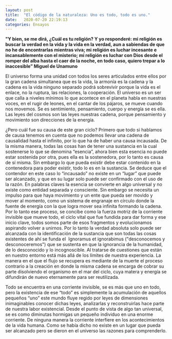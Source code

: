 ```yaml
---
layout: post
title:  "El código de la naturaleza: Uno es todo, todo es uno."
date:   2020-07-20 22:19:13
categories: Ensayos
---
```


**"Y bien, se me dirá, ¿Cuál es tu religión? Y yo responderé: mi religión es buscar la verdad en la vida y la vida en la verdad,
aun a sabiendas de que no he de encontrarlas mientras viva; mi religión es luchar incesante e incansablemente con el misterio; mi religión es luchar con Dios desde
el romper del alba hasta el caer de la noche, en todo caso, quiero trepar a lo inaccesible”  Miguel de Unamuno**

El universo forma una unidad con todos los seres articulados entre ellos por la gran cadena simultanea que es la vida, la armonía es la cadena y la cadena es la vida ninguno separado podrá sobrevivir porque la vida es el enlace, no la ruptura, las relaciones, la cooperación.   El universo es un ser que calla a niveles mínimos lo que acontece en el planeta habla en nuestras voces, en el rugir de leones, en el cantar de los pájaros, se mueve cuando nos movemos.
Se es sentimiento, pensamiento, cuerpo y energía se es ella. Las leyes del cosmos son las leyes nuestras cadena, porque pensamiento y movimiento son direcciones de la energía.

¿Pero cuál fue su causa de este gran ciclo? Primero que todo si hablamos de causa tenemos en cuenta que no podemos llevar una cadena de causalidad hasta el infinito, por lo que ha de haber una causa incausada. De la misma manera, todas las cosas han de tener una sustancia en la cual sostenerse lo que se denomina “esencia”, ahora bien esta esencia no puede estar sostenida por otra, pues ella es la sostenedora, por lo tanto es causa de sí misma. 
Sin embargo lo que pueda existir debe estar contenido en la contenedora para poder existir, todo lo es en la sustancia. Se deduce que el contendor en este caso lo “incausado” no existe en un “lugar” que puede ser alcanzado, y que en su lugar solo puede ser confirmado con el uso de la razón. En palabras claves la esencia se convierte en algo  universal y no existe como entidad separada y consciente.
Sin embargo se necesita un impulso para que haya movimiento y un ente que pueda ser movido y mover al momento, como un sistema de engranaje en círculo donde la fuente de energía con la que logra mover sea infinita formando la cadena. Por lo tanto ese proceso, se concibe como la fuerza motriz de la corriente invisible que mueve todo, el ciclo vital  que fue fundida para dar forma y ese inicio clave, todos somos parte de esos fragmentos y evolucionamos aspirando volver a unirnos.
Por lo tanto la verdad absoluta solo puede ser alcanzada con la identificación de la sustancia que son todas las cosas existentes de ahí se funda el  Ignoramus et ignorabimus ("desconocemos y desconoceremos") que se sustenta en que la ignorancia de la humanidad, de lo desconocido y lo incognoscible.
Al tratarse de cuestiones que están en nuestro entorno está más allá de los límites de nuestra experiencia. 
La manera en el que el flujo se recupera es mediante de la muerte el proceso contrario a la creación en donde la misma cadena se encarga de cobrar su parte disolviendo el organismo en el mar del ciclo, cuya matera y energía se difundirán de nuevo eternamente para ser reutilizada.

Todo se encuentra en una corriente invisible, se es más que uno en todo, pero la existencia de ese “todo” es simplemente la acumulación de aquellos pequeños “uno” este mundo fluye regido por leyes de dimensiones inimaginables conocer dichas leyes, analizarlas y reconstruirlas hace parte de nuestra labor existencial. Desde el punto de vista de algo tan universal, se es como diminutas hormigas un pequeño individuo en una enorme corriente.
De ninguna manera la corriente interfiere en los acontecimientos de la vida humana. Como se había dicho no existe en un lugar que pueda ser alcanzado pero se dieron en el universo las razones para comprenderlo. 

